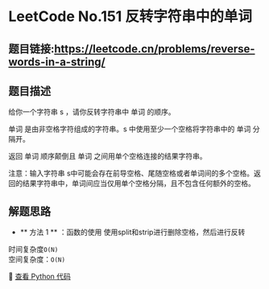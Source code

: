 # LeetCode No.151 反转字符串中的单词

## 题目链接:https://leetcode.cn/problems/reverse-words-in-a-string/

## 题目描述
给你一个字符串 s ，请你反转字符串中 单词 的顺序。

单词 是由非空格字符组成的字符串。s 中使用至少一个空格将字符串中的 单词 分隔开。

返回 单词 顺序颠倒且 单词 之间用单个空格连接的结果字符串。

注意：输入字符串 s中可能会存在前导空格、尾随空格或者单词间的多个空格。返回的结果字符串中，单词间应当仅用单个空格分隔，且不包含任何额外的空格。

 

## 解题思路
- ** 方法 1 ** ：函数的使用
使用split和strip进行删除空格，然后进行反转


时间复杂度`O(N)`  
空间复杂度：`O(N)`

📌 [查看 Python 代码](../solutions/python/No_151_反转字符串中的单词.py)